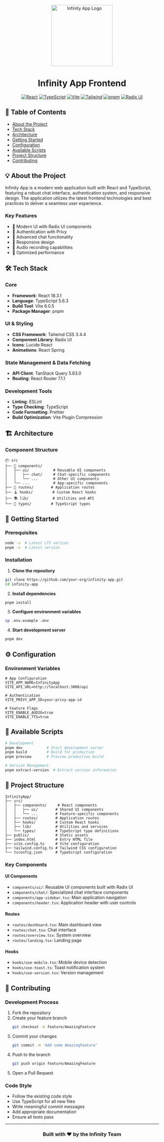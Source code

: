 <div align="center">
<img src="public/logo.png" alt="Infinity App Logo" width="200"/>

# Infinity App Frontend

[![React](https://img.shields.io/badge/React-18.3.1-blue.svg)](https://reactjs.org/)
[![TypeScript](https://img.shields.io/badge/TypeScript-5.6.3-blue.svg)](https://www.typescriptlang.org/)
[![Vite](https://img.shields.io/badge/Vite-6.0.5-646CFF.svg)](https://vitejs.dev/)
[![Tailwind](https://img.shields.io/badge/Tailwind-3.4.4-38B2AC.svg)](https://tailwindcss.com/)
[![pnpm](https://img.shields.io/badge/pnpm-Latest-orange.svg)](https://pnpm.io/)
[![Radix UI](https://img.shields.io/badge/Radix_UI-Latest-purple.svg)](https://www.radix-ui.com/)
</div>

## 📑 Table of Contents
- [About the Project](#-about-the-project)
- [Tech Stack](#-tech-stack)
- [Architecture](#-architecture)
- [Getting Started](#-getting-started)
- [Configuration](#️-configuration)
- [Available Scripts](#-available-scripts)
- [Project Structure](#-project-structure)
- [Contributing](#-contributing)

## 💡 About the Project

Infinity App is a modern web application built with React and TypeScript, featuring a robust chat interface, authentication system, and responsive design. The application utilizes the latest frontend technologies and best practices to deliver a seamless user experience.

### Key Features
- 🎨 Modern UI with Radix UI components
- 🔐 Authentication with Privy
- 💬 Advanced chat functionality
- 📱 Responsive design
- 🎵 Audio recording capabilities
- 🚀 Optimized performance

## 🛠 Tech Stack

### Core
- **Framework**: React 18.3.1
- **Language**: TypeScript 5.6.3
- **Build Tool**: Vite 6.0.5
- **Package Manager**: pnpm

### UI & Styling
- **CSS Framework**: Tailwind CSS 3.4.4
- **Component Library**: Radix UI
- **Icons**: Lucide React
- **Animations**: React Spring

### State Management & Data Fetching
- **API Client**: TanStack Query 5.63.0
- **Routing**: React Router 7.1.1

### Development Tools
- **Linting**: ESLint
- **Type Checking**: TypeScript
- **Code Formatting**: Prettier
- **Build Optimization**: Vite Plugin Compression

## 🏗 Architecture

### Component Structure

```plaintext
📦 src
├── 🎯 components/
│   ├── ui/           # Reusable UI components
│   │   ├── chat/     # Chat-specific components
│   │   └── ...       # Other UI components
│   └── ...           # App-specific components
├── 📡 routes/        # Application routes
├── 🪝 hooks/         # Custom React hooks
├── 📚 lib/           # Utilities and API
└── 📝 types/         # TypeScript types
```

## 🚀 Getting Started

### Prerequisites
```bash
node -v  # Latest LTS version
pnpm -v  # Latest version
```

### Installation

1. **Clone the repository**
```bash
git clone https://github.com/your-org/infinity-app.git
cd infinity-app
```

2. **Install dependencies**
```bash
pnpm install
```

3. **Configure environment variables**
```bash
cp .env.example .env
```

4. **Start development server**
```bash
pnpm dev
```

## ⚙️ Configuration

### Environment Variables
```env
# App Configuration
VITE_APP_NAME=InfinityApp
VITE_API_URL=http://localhost:3000/api

# Authentication
VITE_PRIVY_APP_ID=your-privy-app-id

# Feature Flags
VITE_ENABLE_AUDIO=true
VITE_ENABLE_TTS=true
```

## 📜 Available Scripts

```bash
# Development
pnpm dev           # Start development server
pnpm build         # Build for production
pnpm preview       # Preview production build

# Version Management
pnpm extract-version  # Extract version information
```

## 📁 Project Structure

```plaintext
InfinityApp/
├── src/
│   ├── components/     # React components
│   │   ├── ui/        # Shared UI components
│   │   └── ...        # Feature-specific components
│   ├── routes/        # Application routes
│   ├── hooks/         # Custom React hooks
│   ├── lib/           # Utilities and services
│   └── types/         # TypeScript type definitions
├── public/            # Static assets
├── index.html         # Entry HTML file
├── vite.config.ts     # Vite configuration
├── tailwind.config.ts # Tailwind CSS configuration
└── tsconfig.json      # TypeScript configuration
```

### Key Components

#### UI Components
- `components/ui/`: Reusable UI components built with Radix UI
- `components/chat/`: Specialized chat interface components
- `components/app-sidebar.tsx`: Main application navigation
- `components/header.tsx`: Application header with user controls

#### Routes
- `routes/dashboard.tsx`: Main dashboard view
- `routes/chat.tsx`: Chat interface
- `routes/overview.tsx`: System overview
- `routes/landing.tsx`: Landing page

#### Hooks
- `hooks/use-mobile.tsx`: Mobile device detection
- `hooks/use-toast.ts`: Toast notification system
- `hooks/use-version.tsx`: Version management

## 🤝 Contributing

### Development Process

1. Fork the repository
2. Create your feature branch
   ```bash
   git checkout -b feature/AmazingFeature
   ```
3. Commit your changes
   ```bash
   git commit -m 'Add some AmazingFeature'
   ```
4. Push to the branch
   ```bash
   git push origin feature/AmazingFeature
   ```
5. Open a Pull Request

### Code Style

- Follow the existing code style
- Use TypeScript for all new files
- Write meaningful commit messages
- Add appropriate documentation
- Ensure all tests pass

---

<div align="center">

### Built with ❤️ by the Infinity Team

</div>
